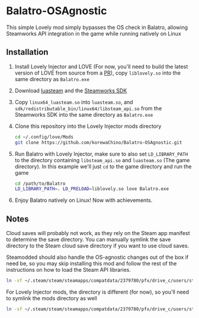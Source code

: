 # Balatro-OSAgnostic

This simple Lovely mod simply bypasses the OS check in Balatro, allowing Steamworks API integration in the game while running natively on Linux

## Installation

1. Install Lovely Injector and LOVE (For now, you'll need to build the latest version of LOVE from source from a [PR](https://github.com/ethangreen-dev/lovely-injector/pull/66)), copy `liblovely.so` into the same directory as `Balatro.exe`

2. Download [luasteam](https://github.com/uspgamedev/luasteam) and the [Steamworks SDK](https://partner.steamgames.com/downloads/steamworks_sdk.zip)

3. Copy `linux64_luasteam.so` into `luasteam.so`, and `sdk/redistributable_bin/linux64/libsteam_api.so` from the Steamworks SDK into the same directory as `Balatro.exe`

4. Clone this repository into the Lovely Injector mods directory

    ```bash
    cd ~/.config/love/Mods
    git clone https://github.com/korewaChino/Balatro-OSAgnostic.git
    ```

5. Run Balatro with Lovely Injector, make sure to also set `LD_LIBRARY_PATH` to the directory containing `libsteam_api.so` and `luasteam.so` (The game directory). In this example we'll just `cd` to the game directory and run the game

    ```bash
    cd /path/to/Balatro
    LD_LIBRARY_PATH=. LD_PRELOAD=liblovely.so love Balatro.exe
    ```

6. Enjoy Balatro natively on Linux! Now with achievements.

## Notes

Cloud saves will probably not work, as they rely on the Steam app manifest to determine the save directory. You can manually symlink the save directory to the Steam cloud save directory if you want to use cloud saves.

Steamodded should also handle the OS-agnostic changes out of the box if need be, so you may skip installing this mod and follow the rest of the instructions on how to load
the Steam API libraries.

```bash
ln -sf ~/.steam/steam/steamapps/compatdata/2379780/pfx/drive_c/users/steamuser/AppData/Roaming/Balatro ~/.local/share/love/Balatro
```

For Lovely Injector mods, the directory is different (for now), so you'll need to symlink the mods directory as well

```bash
ln -sf ~/.steam/steam/steamapps/compatdata/2379780/pfx/drive_c/users/steamuser/AppData/Roaming/Balatro ~/.config/love/Mods
```
